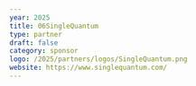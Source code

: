 ```yaml
---
year: 2025
title: 06SingleQuantum
type: partner
draft: false
category: sponsor
logo: /2025/partners/logos/SingleQuantum.png
website: https://www.singlequantum.com/
---
```

